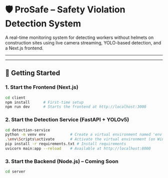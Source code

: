 # 🛡️ ProSafe – Safety Violation Detection System

A real-time monitoring system for detecting workers without helmets on construction sites using live camera streaming, YOLO-based detection, and a Next.js frontend.

---

---

## 🚀 Getting Started

### 1. Start the Frontend (Next.js)

```bash
cd client
npm install      # First-time setup
npm run dev      # Starts the frontend at http://localhost:3000
```

### 2. Start the Detection Service (FastAPI + YOLOv5)

```bash
cd detection-service
python -m venv env           # Create a virtual environment named 'env' to isolate project dependencies
.\env\Scripts\activate       # Activate the virtual environment (on Windows) 
pip install -r requirements.txt # Install requirements
uvicorn main:app --reload    # Available at http://localhost:8000
```

### 3. Start the Backend (Node.js) – Coming Soon

```bash
cd server
```
